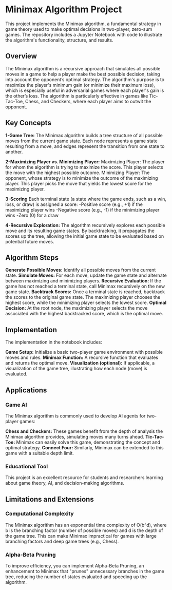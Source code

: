 # Minimax Algorithm Project
This project implements the Minimax algorithm, a fundamental strategy in game theory used to make optimal decisions in two-player, zero-sum games. The repository includes a Jupyter Notebook with code to illustrate the algorithm's functionality, structure, and results.

## Overview
The Minimax algorithm is a recursive approach that simulates all possible moves in a game to help a player make the best possible decision, taking into account the opponent’s optimal strategy. The algorithm's purpose is to maximize the player's minimum gain (or minimize their maximum loss), which is especially useful in adversarial games where each player's gain is the other’s loss. The algorithm is particularly effective in games like Tic-Tac-Toe, Chess, and Checkers, where each player aims to outwit the opponent.

## Key Concepts
**1-Game Tree:** The Minimax algorithm builds a tree structure of all possible moves from the current game state. Each node represents a game state resulting from a move, and edges represent the transition from one state to another.

**2-Maximizing Player vs. Minimizing Player:** Maximizing Player: The player for whom the algorithm is trying to maximize the score. This player selects the move with the highest possible outcome. Minimizing Player: The opponent, whose strategy is to minimize the outcome of the maximizing player. This player picks the move that yields the lowest score for the maximizing player.

**3-Scoring** Each terminal state (a state where the game ends, such as a win, loss, or draw) is assigned a score:
-Positive score (e.g., +1) if the maximizing player wins
-Negative score (e.g., -1) if the minimizing player wins
-Zero (0) for a draw

**4-Recursive Exploration:** The algorithm recursively explores each possible move and its resulting game states. By backtracking, it propagates the scores up the tree, allowing the initial game state to be evaluated based on potential future moves.

## Algorithm Steps
**Generate Possible Moves:** Identify all possible moves from the current state.
**Simulate Moves:** For each move, update the game state and alternate between maximizing and minimizing players.
**Recursive Evaluation:** If the game has not reached a terminal state, call Minimax recursively on the new game state.
**Backtrack Scores:** Once a terminal state is reached, backtrack the scores to the original game state. The maximizing player chooses the highest score, while the minimizing player selects the lowest score.
**Optimal Decision:** At the root node, the maximizing player selects the move associated with the highest backtracked score, which is the optimal move.

## Implementation
The implementation in the notebook includes:

**Game Setup:** Initialize a basic two-player game environment with possible moves and rules.
**Minimax Function:** A recursive function that evaluates and returns the optimal move.
**Visualization (optional):** If applicable, a visualization of the game tree, illustrating how each node (move) is evaluated.



## Applications
### Game AI
The Minimax algorithm is commonly used to develop AI agents for two-player games:

**Chess and Checkers:** These games benefit from the depth of analysis the Minimax algorithm provides, simulating moves many turns ahead.
**Tic-Tac-Toe:** Minimax can easily solve this game, demonstrating the concept and optimal strategy.
**Connect Four:** Similarly, Minimax can be extended to this game with a suitable depth limit.
### Educational Tool
This project is an excellent resource for students and researchers learning about game theory, AI, and decision-making algorithms.



## Limitations and Extensions
### Computational Complexity
The Minimax algorithm has an exponential time complexity of O(b^d), where b is the branching factor (number of possible moves) and d is the depth of the game tree. This can make Minimax impractical for games with large branching factors and deep game trees (e.g., Chess).

### Alpha-Beta Pruning
To improve efficiency, you can implement Alpha-Beta Pruning, an enhancement to Minimax that "prunes" unnecessary branches in the game tree, reducing the number of states evaluated and speeding up the algorithm.

